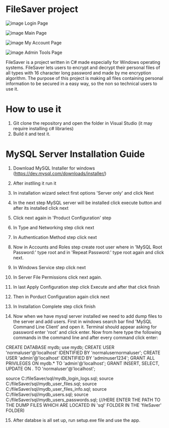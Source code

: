 # FileSaver project 

![image](https://github.com/Darkauron3/FileSaver/assets/75143508/d8772831-39a4-4991-8e51-8dde784571f9)
                    Login Page

![image](https://github.com/Darkauron3/FileSaver/assets/75143508/eeb93f33-1d9c-4580-bae3-cf2834cc6d57)
Main Page

![image](https://github.com/user-attachments/assets/f7ed3d7e-c388-4e4a-b8ad-745ae780043f)
My Account Page

![image](https://github.com/user-attachments/assets/cbb39980-57d4-4098-9a4e-fa8834ea3fe3)
Admin Tools Page


FileSaver is a project written in C# made especially for Windows operating systems. FileSaver lets users to encrypt and decrypt their personal files of all types with 16 character long password and made by me encryption algorithm. The purpose of this project is making all files containing personal information to be secured in a easy way, so the non so technical users to use it. 

# How to use it
1. Git clone the repository and open the folder in Visual Studio (it may require installing c# libraries)
2. Build it and test it.


# MySQL Server Installation Guide
1. Download MySQL Installer for windows (https://dev.mysql.com/downloads/installer/)
2. After instlling it run it
3. In installation wizard select first options 'Server only' and click Next
4. In the next step MySQL server will be installed click execute button and after its installed click next
5. Click next again in 'Product Configuration' step
6. In Type and Networking step click next 
7. In Authentication Method step click next
8. Now in Accounts and Roles step create root user where in 'MySQL Root Password:' type root and 
in 'Repeat Password:' type root again and click next.
9. In Windows Service step click next
10. In Server File Permissions click next again.
11. In last Apply Configuration step click Execute and after that click finish
12. Then in Porduct Configuration again click next
13. In Installation Complete step click finish

14. Now when we have mysql server installed we need to add dump files to the server and add users.
First in windows search bar find 'MySQL Command Line Client' and open it. Terminal should appear asking 
for password enter 'root' and click enter. Now from here type the following commands in the command line
and after every command click enter:

CREATE DATABASE mydb;
use mydb;
CREATE USER 'normaluser'@'localhost' IDENTIFIED BY 'normalusernormaluser';
CREATE USER 'admin'@'localhost' IDENTIFIED BY 'adminuser1234';
GRANT ALL PRIVILEGES ON mydb.* TO 'admin'@'localhost';
GRANT INSERT, SELECT, UPDATE ON *.* TO 'normaluser'@'localhost';

source C:/fileSaver/sql/mydb_login_logs.sql;
source C:/fileSaver/sql/mydb_user_files.sql;
source C:/fileSaver/sql/mydb_user_files_info.sql;
source C:/fileSaver/sql/mydb_users.sql;
source C:/fileSaver/sql/mydb_users_passwords.sql;
(//HERE ENTER THE PATH TO THE DUMP FILES WHICH ARE LOCATED IN 'sql' FOLDER IN THE 'fileSaver' FOLDER)

15. After databse is all set up, run setup.exe file and use the app.

